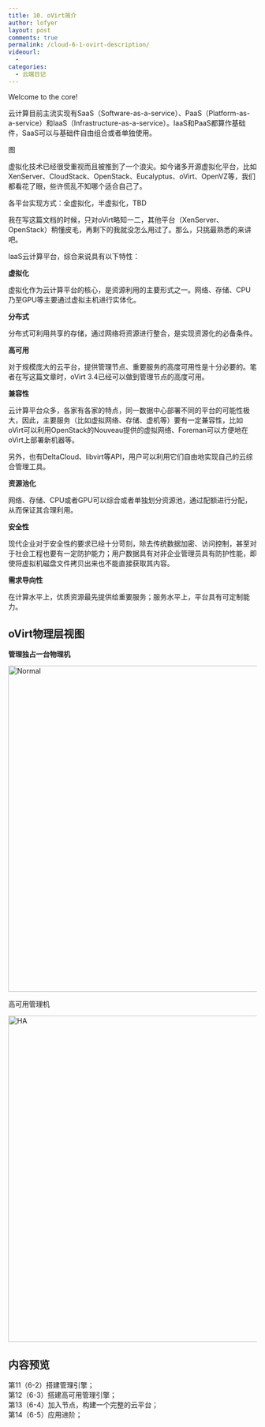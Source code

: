 ```yaml
---
title: 10. oVirt简介
author: lofyer
layout: post
comments: true
permalink: /cloud-6-1-ovirt-description/
videourl:
  - 
categories:
  - 云端日记
---
```

Welcome to the core!

云计算目前主流实现有SaaS（Software-as-a-service）、PaaS（Platform-as-a-service）和IaaS（Infrastructure-as-a-service）。IaaS和PaaS都算作基础件，SaaS可以与基础件自由组合或者单独使用。

图

虚拟化技术已经很受重视而且被推到了一个浪尖。如今诸多开源虚拟化平台，比如XenServer、CloudStack、OpenStack、Eucalyptus、oVirt、OpenVZ等，我们都看花了眼，些许慌乱不知哪个适合自己了。

各平台实现方式：全虚拟化，半虚拟化，TBD

我在写这篇文档的时候，只对oVirt略知一二，其他平台（XenServer、OpenStack）稍懂皮毛，再剩下的我就没怎么用过了。那么，只挑最熟悉的来讲吧。

IaaS云计算平台，综合来说具有以下特性：

**虚拟化**

虚拟化作为云计算平台的核心，是资源利用的主要形式之一。网络、存储、CPU乃至GPU等主要通过虚拟主机进行实体化。

**分布式**

分布式可利用共享的存储，通过网络将资源进行整合，是实现资源化的必备条件。

**高可用**

对于规模庞大的云平台，提供管理节点、重要服务的高度可用性是十分必要的。笔者在写这篇文章时，oVirt 3.4已经可以做到管理节点的高度可用。

**兼容性**

云计算平台众多，各家有各家的特点，同一数据中心部署不同的平台的可能性极大，因此，主要服务（比如虚拟网络、存储、虚机等）要有一定兼容性，比如oVirt可以利用OpenStack的Nouveau提供的虚拟网络、Foreman可以方便地在oVirt上部署新机器等。

另外，也有DeltaCloud、libvirt等API，用户可以利用它们自由地实现自己的云综合管理工具。

**资源池化**

网络、存储、CPU或者GPU可以综合或者单独划分资源池，通过配额进行分配，从而保证其合理利用。

**安全性**

现代企业对于安全性的要求已经十分苛刻，除去传统数据加密、访问控制，甚至对于社会工程也要有一定防护能力；用户数据具有对非企业管理员具有防护性能，即使将虚拟机磁盘文件拷贝出来也不能直接获取其内容。

**需求导向性**

在计算水平上，优质资源最先提供给重要服务；服务水平上，平台具有可定制能力。

## oVirt物理层视图

**管理独占一台物理机**

<a href="http://blog.lofyer.org/cloud-6-1-ovirt-description/normal/" rel="attachment wp-att-3372"><img src="http://blog.lofyer.org/wp-content/uploads/Normal.png" alt="Normal" width="950" height="661" class="alignnone size-full wp-image-3372" /></a>

<srong>高可用管理机</strong>

<a href="http://blog.lofyer.org/cloud-6-1-ovirt-description/ha/" rel="attachment wp-att-3371"><img src="http://blog.lofyer.org/wp-content/uploads/HA.png" alt="HA" width="950" height="661" class="alignnone size-full wp-image-3371" /></a>

## 内容预览

第11（6-2）搭建管理引擎；  
第12（6-3）搭建高可用管理引擎；  
第13（6-4）加入节点，构建一个完整的云平台；  
第14（6-5）应用进阶；